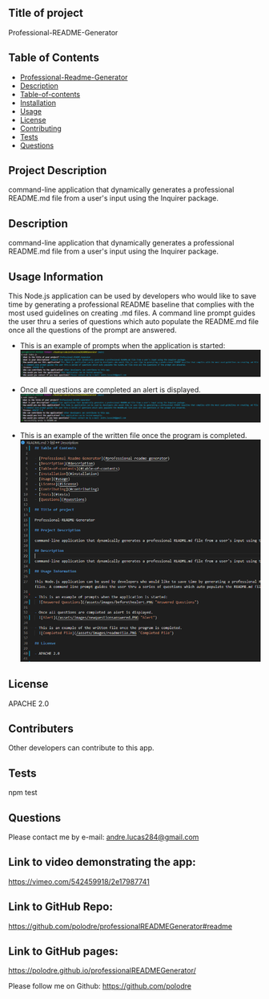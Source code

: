   
  ## Title of project
  Professional-README-Generator

  ## Table of Contents
  - [Professional-Readme-Generator](#professional-readme-generator)
  - [Description](#description)
  - [Table-of-contents](#table-of-contents)
  - [Installation](#installation)
  - [Usage](#usage)
  - [License](#license)
  - [Contributing](#contributing)
  - [Tests](#tests)
  - [Questions](#questions)

## Project Description
command-line application that dynamically generates a professional README.md file from a user's input using the Inquirer package.

## Description
command-line application that dynamically generates a professional README.md file from a user's input using the Inquirer package.

## Usage Information
This Node.js application can be used by developers who would like to save time by generating a professional README baseline that complies with the most used guidelines on creating .md files. A command line prompt guides the user thru a series of questions which auto populate the README.md file once all the questions of the prompt are answered.

- This is an example of prompts when the application is started:
  ![Answered Questions](/assets/images/beforethealert.PNG "Answered Questions")

- Once all questions are completed an alert is displayed.
  ![Alert](/assets/images/newquestionsanswered.PNG "Alert")

- This is an example of the written file once the program is completed.
  ![Completed File](/assets/images/sample.PNG "Completed File")


## License
APACHE 2.0

## Contributers
Other developers can contribute to this app.

## Tests

npm test


## Questions
Please contact me by e-mail: andre.lucas284@gmail.com

## Link to video demonstrating the app:
https://vimeo.com/542459918/2e17987741

## Link to GitHub Repo:
https://github.com/polodre/professionalREADMEGenerator#readme

## Link to GitHub pages:
https://polodre.github.io/professionalREADMEGenerator/

Please follow me on Github:
https://github.com/polodre

